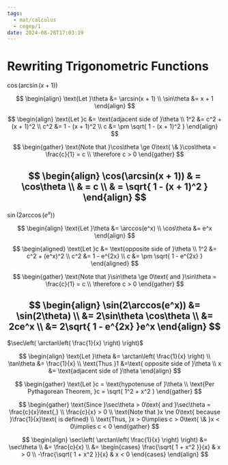 ```yaml
---
tags:
  - mat/calculus
  - cegep/1
date: 2024-08-28T17:03:19
---
```


# Rewriting Trigonometric Functions

$\cos(\arcsin(x + 1))$

$$
\begin{align}
\text{Let }\theta &= \arcsin(x + 1) \\
\sin\theta &= x + 1
\end{align}
$$

$$
\begin{align}
\text{Let }c &= \text{adjacent side of }\theta \\
1^2 &= c^2 + (x + 1)^2 \\
c^2 &= 1 - (x + 1)^2 \\
c &= \pm \sqrt{ 1 - (x + 1)^2 }
\end{align}
$$

$$
\begin{gather}
\text{Note that }\cos\theta \ge 0\text{ \& }\cos\theta = \frac{c}{1} = c \\
\therefore c > 0
\end{gather}
$$

$$
\begin{align}
\cos(\arcsin(x + 1))  & = \cos\theta \\
 & = c \\
 & = \sqrt{ 1 - (x + 1)^2 }
\end{align}
$$
---
$\sin(2\arccos(e^x))$

$$
\begin{align}
\text{Let }\theta &= \arccos(e^x) \\
\cos\theta &= e^x
\end{align}
$$

$$
\begin{aligned}
\text{Let }c &= \text{opposite side of }\theta \\
1^2 &= c^2 + (e^x)^2 \\
c^2 &= 1 - e^{2x} \\
c &= \pm \sqrt{ 1 - e^{2x} }
\end{aligned}
$$

$$
\begin{gather}
\text{Note that }\sin\theta \ge 0\text{ and }\sin\theta = \frac{c}{1} = c \\
\therefore c > 0
\end{gather}
$$

$$
\begin{align}
\sin(2\arccos(e^x)) &= \sin(2\theta) \\
&= 2\sin\theta \cos\theta \\
&= 2ce^x \\
&= 2\sqrt{ 1 - e^{2x} }e^x
\end{align}
$$
---
$\sec\left( \arctan\left( \frac{1}{x} \right) \right)$

$$
\begin{align}
\text{Let }\theta &= \arctan\left( \frac{1}{x} \right) \\
\tan\theta &= \frac{1}{x} \\
\text{Thus }1 &=\text{ opposite side of }\theta \\
x &= \text{adjacent side of }\theta
\end{align}
$$

$$
\begin{gather}
\text{Let }c = \text{hypotenuse of }\theta \\
\text{Per Pythagorean Theorem, }c = \sqrt{ 1^2 + x^2 }
\end{gather}
$$

$$
\begin{gather}
\text{Since }\sec\theta > 0\text{ and }\sec\theta = \frac{c}{x}\text{,} \\
\frac{c}{x} > 0 \\
\text{Note that }x \ne 0\text{ because }\frac{1}{x}\text{ is defined} \\
\text{Thus, }x > 0\implies c > 0\text{ \& }x < 0\implies c < 0
\end{gather}
$$

$$
\begin{align}
\sec\left( \arctan\left( \frac{1}{x} \right) \right) &= \sec\theta \\
&= \frac{c}{x} \\
&= \begin{cases}
\frac{\sqrt{ 1 + x^2 }}{x} & x > 0 \\
-\frac{\sqrt{ 1 + x^2 }}{x} & x < 0
\end{cases}
\end{align}
$$
